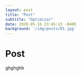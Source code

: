 ```yaml
---
layout: post
title: "Post"
subtitle: "Optimizar"
date: 2020-05-16 23:45:13 -0400
background: '/img/posts/01.jpg'
---
```


# Post

ghghghb
